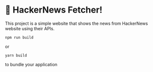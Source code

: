 # 🚀 HackerNews Fetcher!

This project is a simple website that shows the news from HackerNews website using their APIs.

```
npm run build
```

or

```
yarn build
```

to bundle your application
